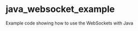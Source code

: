 java_websocket_example
======================

Example code showing how to use the WebSockets with Java
